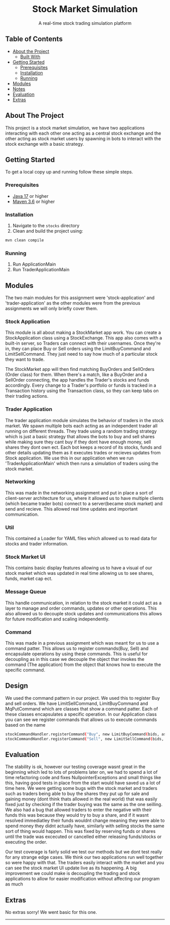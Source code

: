 <br />
<p align="center">
  <h1 align="center">Stock Market Simulation</h1>

  <p align="center">
     A real-time stock trading simulation platform 
  </p>
</p>

## Table of Contents

* [About the Project](#about-the-project)
  * [Built With](#built-with)
* [Getting Started](#getting-started)
  * [Prerequisites](#prerequisites)
  * [Installation](#installation)
  * [Running](#running)
* [Modules](#modules)
* [Notes](#notes)
* [Evaluation](#evaluation)
* [Extras](#extras)

## About The Project
This project is a stock market simulation, we have two applications interacting with each other
one acting as a central stock exchange and the other acting as stock market users by spawning in bots to interact with the stock exchange with a basic strategy.

## Getting Started

To get a local copy up and running follow these simple steps.

### Prerequisites

* [Java 17](https://www.oracle.com/java/technologies/javase/jdk17-archive-downloads.html) or higher
* [Maven 3.6](https://maven.apache.org/download.cgi) or higher

### Installation

1. Navigate to the `stocks` directory
2. Clean and build the project using:
```sh
mvn clean compile
```

### Running

1. Run ApplicationMain
2. Run TraderApplicationMain

## Modules
 The two main modules for this assignment were 'stock-application' and 'trader-application' as the other modules were from the previous assignments we will only briefly cover them.
### Stock Application
This module is all about making a StockMarket app work. You can create a StockApplication class using a StockExchange. This app also comes with a built-in server, so Traders can connect with their usernames. Once they're in, they can place Buy or Sell orders using the LimitBuyCommand and LimitSellCommand. They just need to say how much of a particular stock they want to trade.

The StockMarket app will then find matching BuyOrders and SellOrders (Order class) for them. When there's a match, like a BuyOrder and a SellOrder connecting, the app handles the Trader's stocks and funds accordingly. Every change to a Trader's portfolio or funds is tracked in a Transaction history using the Transaction class, so they can keep tabs on their trading actions.

### Trader Application
The trader application module simulates the behavior of traders in the stock market.
We spawn multiple bots each acting as an independent trader all running on different threads. They trade using a random trading strategy which is just a basic strategy that allows the bots to buy and sell shares while making sure they cant buy if they dont have enough money, sell shares they dont own ect.
Each bot keeps a record of its stocks, funds and other details updating them as it executes trades or recieves updates from Stock application.
We use this in our application when we run 'TraderApplicationMain' which then runs a simulation of traders using the stock market.

### Networking
This was made in the networking assignment and put in place a sort of client-server architecture for us, where it allowed us to have multiple clients (which became trader bots) connect to a server(became stock market) and send and recieve. 
This allowed real time updates and important communication.

### Util
This contained a Loader for YAML files which allowed us to read data for stocks and trader information.

### Stock Market UI
This contains basic display features allowing us to have a visual of our stock market which was updated in real time allowing us to see shares, funds, market cap ect. 

### Message Queue
This handle communication, in relation to the stock market it could act as a layer to manage and order commands, updates or other operations. This also allowed us to decouple stock updates and communications this allows for future modification  and scaling independently.

### Command
This was made in a previous assignment which was meant for us to use a command patter. This allows us to register commands(Buy, Sell) and encapsulate operations by using these commands.
This is useful for decoupling  as in this case we decouple the object thar invokes the command (The application) from the object that knows how to execute the specific command.
## Design

We used the command pattern in our project. We used this to register Buy and sell orders. We have LimitSellCommand, LimitBuyCommand and MqPutCommand which are classes that show a command patter. Each of these classes encapsulates a specific operation.
In our Application class you can see we register commands that allows us to execute commands based on the name
```sh
stockCommandHandler.registerCommand("Buy", new LimitBuyCommand(bids, asks, stockExchange));
stockCommandHandler.registerCommand("Sell", new LimitSellCommand(bids, asks,stockExchange));
```

<!--
List all the design patterns you used in your program. For every pattern, describe the following:
- Where it is used in your application.
- What benefit it provides in your application. Try to be specific here. For example, don't just mention a pattern improves maintainability, but explain in what way it does so.
-->

## Evaluation
The stability is ok, however our testing coverage wasnt great in the beginning which led to lots of problems later on, we had to spend a lot of time refactoring code and fixes NullpointerExceptions and small things like this, having good tests in place from the start would have saved us a lot of time here. We were getting some bugs with the stock market and traders such as traders being able to buy the shares they put up for sale and gaining money (dont think thats allowed in the real world) that was easily fixed just by checking if the trader buying was the same as the one seilling. We also had a bug that allowed traders to enter the negative with their funds
this was because they would try to buy a share, and if it wasnt resolved immediatley their funds wouldnt change meaning they were able to spend money they didnt actually have, similarly with selling stocks the same sort of thing would happen. This was fixed by reserving funds or shares until the trade was excecuted or cancelled either releasing funds/stocks or executing the order.

Our test coverage is fairly solid we test our methods but we dont test really for any strange edge cases.
We think our two applications run well together so were happy with that. The traders easily interact with the market and you can see the stock market UI update live as its happening.
A big improvement we could make is decoupling the trading and stock applications to allow for easier modification without affecting our program as much
<!--
Discuss the stability of your implementation. What works well? Are there any bugs? Is everything tested properly? Are there still features that have not been implemented? Also, if you had the time, what improvements would you make to your implementation? Are there things which you would have done completely differently? Try to aim for at least 250 words.
-->

## Extras

No extras sorry! We went basic for this one.

___


<!-- Below you can find some sections that you would normally put in a README, but we decided to leave out (either because it is not very relevant, or because it is covered by one of the added sections) -->

<!-- ## Usage -->
<!-- Use this space to show useful examples of how a project can be used. Additional screenshots, code examples and demos work well in this space. You may also link to more resources. -->

<!-- ## Roadmap -->
<!-- Use this space to show your plans for future additions -->

<!-- ## Contributing -->
<!-- You can use this section to indicate how people can contribute to the project -->

<!-- ## License -->
<!-- You can add here whether the project is distributed under any license -->


<!-- ## Contact -->
<!-- If you want to provide some contact details, this is the place to do it -->

<!-- ## Acknowledgements  -->
